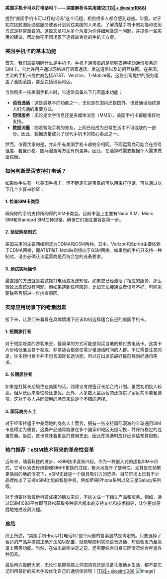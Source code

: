 **美国手机卡可以打电话吗？——深度解析与实用建议[[TG💪+ @esim1088](https://t.me/s/esim1088)]**

提到“美国手机卡可以打电话吗”这个问题，相信很多人都会感到疑惑。毕竟，对于初次接触国际通信服务或者计划前往美国的人来说，了解清楚手机卡的功能和使用方式是非常重要的。这篇文章将从多个角度为你详细解答这一问题，并提供一些实用的建议，帮助你在不同场景下选择最合适的手机卡方案。

### 美国手机卡的基本功能

首先，我们需要明确什么是手机卡。手机卡通常指的是能够支持移动通信服务的SIM卡，它允许用户通过网络进行语音通话、发送短信以及访问互联网。在美国，主流的手机卡提供商包括AT&T、Verizon、T-Mobile等，这些公司提供的服务覆盖了全国范围，甚至包括偏远地区。

当你购买一张美国手机卡时，它通常具备以下几项基本功能：
- **语音通话**：这是最基本的功能之一，无论是在国内还是国外，语音通话始终是人们沟通的重要方式。
- **短信服务**：无论是文字信息还是多媒体消息（MMS），美国手机卡都能很好地支持。
- **数据流量**：随着智能手机的普及，上网已经成为日常生活中不可或缺的一部分。因此，数据流量成为了现代手机卡的核心卖点之一。

然而，值得注意的是，并非所有美国手机卡都完全相同。不同运营商可能会在信号强度、套餐价格、国际漫游等方面有所差异。因此，在选择时需要根据个人需求做出权衡。

### 如何判断是否支持打电话？

如果你手头有一张美国手机卡，但不确定它是否真的可以用来打电话，可以通过以下几个步骤来验证：

#### 1. 检查SIM卡类型
确保你的手机支持所购得的SIM卡类型。目前市面上主要有Nano SIM、Micro SIM和Standard SIM三种规格，确保它们相互兼容是第一步。

#### 2. 验证网络制式
美国采用的主要网络制式为CDMA和GSM两种。其中，Verizon和Sprint主要依赖于CDMA网络，而AT&T和T-Mobile则倾向于GSM网络。如果您的手机只支持一种制式，请务必确认该运营商是否符合您的设备要求。

#### 3. 测试实际操作
最直接的方法就是尝试拨打电话或发送短信。如果您已经激活了相应的服务，那么理论上应该没有问题。但如果遇到任何障碍，比如无法接通或者信号不好，可能需要联系客服进一步排查原因。

### 实际应用场景下的考量因素

接下来，让我们来看看在具体情境下应该如何选择适合自己的美国手机卡。

#### 1. 短期旅行者
对于短期赴美的游客来说，最简单的方式可能是购买当地的预付费电话卡。这类卡片价格低廉且易于获取，非常适合那些仅需少量通话时间的人群。不过需要注意的是，许多预付费卡并不包含国际长途功能，所以在出发前最好提前规划好通讯需求。

#### 2. 长期居住者
如果是打算长期居住在美国的话，则建议考虑签订长期合约计划。虽然初期投入较高，但从长远来看性价比更优。此外，大多数大型运营商还提供了家庭共享套餐选项，这对于多人共同使用的场景来说是个不错的选择。

#### 3. 国际商务人士
对于经常往返于中美两地的商务人士而言，拥有一张支持国际漫游的全球通用SIM卡显得尤为重要。这类产品通常能够在多个国家和地区无缝切换，并保持稳定的连接质量。当然，这也意味着更高的费用支出，因此在挑选时应仔细评估预算限制。

### 热门推荐：eSIM技术带来的革命性变革

近年来，随着科技的进步，eSIM技术逐渐兴起。作为一种嵌入式的虚拟SIM卡形式，它可以省去传统物理SIM卡更换的过程，极大地提升了便利性。尤其是在频繁更换目的地的情况下，eSIM无疑是一个极具吸引力的选择。目前市场上已有不少品牌推出了支持eSIM功能的智能手机，例如苹果iPhone系列以及三星Galaxy系列等。

对于想要体验最新科技成果的朋友来说，不妨关注一下相关产品和服务。例如，通过ESIM1088平台即可轻松获取多种语言版本的支持文档和技术指导，让你更加便捷地完成设置流程。

### 总结

综上所述，“美国手机卡可以打电话吗”这个问题的答案显然是肯定的。只要选择了合适的产品并按照正确方法加以配置，就能够顺利实现语音通话、短信收发乃至高速上网等功能。当然，在做出最终决定之前，还需要结合自身实际情况综合考量各种因素。

最后再次提醒大家，无论你是即将踏上异国旅程还是准备扎根他乡生活，都不要忘记利用最新的技术手段优化自己的通信体验哦！[[TG💪+ @esim1088](https://t.me/s/esim1088) ![Image](https://i.postimg.cc/4NQfJmqS/Snipaste-2025-05-13-00-14-12.png)]